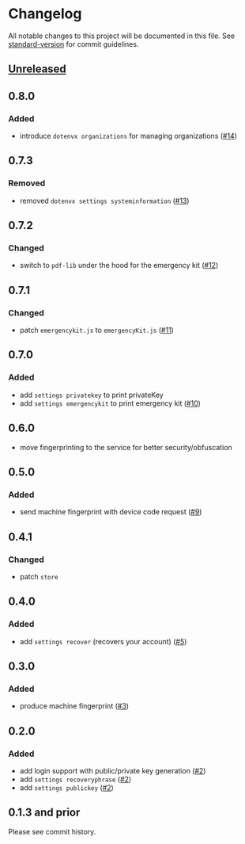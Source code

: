 # Changelog

All notable changes to this project will be documented in this file. See [standard-version](https://github.com/conventional-changelog/standard-version) for commit guidelines.

## [Unreleased](https://github.com/dotenvx/dotenvx-pro/compare/v0.8.0...main)

## 0.8.0

### Added

* introduce `dotenvx organizations` for managing organizations ([#14](https://github.com/dotenvx/dotenvx-pro/pull/14))

## 0.7.3

### Removed

* removed `dotenvx settings systeminformation` ([#13](https://github.com/dotenvx/dotenvx-pro/pull/13))

## 0.7.2

### Changed

* switch to `pdf-lib` under the hood for the emergency kit ([#12](https://github.com/dotenvx/dotenvx-pro/pull/12))

## 0.7.1

### Changed

* patch `emergencykit.js` to `emergencyKit.js` ([#11](https://github.com/dotenvx/dotenvx-pro/pull/11))

## 0.7.0

### Added

* add `settings privatekey` to print privateKey
* add `settings emergencykit` to print emergency kit ([#10](https://github.com/dotenvx/dotenvx-pro/pull/10))

## 0.6.0

* move fingerprinting to the service for better security/obfuscation

## 0.5.0

### Added

* send machine fingerprint with device code request ([#9](https://github.com/dotenvx/dotenvx-pro/pull/9))

## 0.4.1

### Changed

* patch `store`

## 0.4.0

### Added

* add `settings recover` (recovers your account) ([#5](https://github.com/dotenvx/dotenvx-pro/pull/5))

## 0.3.0

### Added

* produce machine fingerprint ([#3](https://github.com/dotenvx/dotenvx-pro/pull/3))

## 0.2.0

### Added

* add login support with public/private key generation ([#2](https://github.com/dotenvx/dotenvx-pro/pull/2))
* add `settings recoveryphrase` ([#2](https://github.com/dotenvx/dotenvx-pro/pull/2))
* add `settings publickey` ([#2](https://github.com/dotenvx/dotenvx-pro/pull/2))

## 0.1.3 and prior

Please see commit history.
